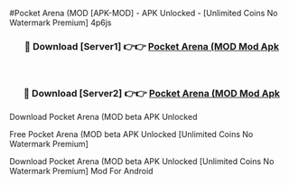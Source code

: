 #Pocket Arena (MOD [APK-MOD] - APK Unlocked - [Unlimited Coins No Watermark Premium] 4p6js



<div align="center">

<h3>🔴 Download [Server1] 👉👉 <a href="https://momento.my/?title=Pocket_Arena_(MOD">Pocket Arena (MOD Mod Apk</a></h3><br>

<h3>🔴 Download [Server2] 👉👉 <a href="https://momento.my/?title=Pocket_Arena_(MOD">Pocket Arena (MOD Mod Apk</a></h3>
</div>



Download Pocket Arena (MOD beta APK Unlocked

Free Pocket Arena (MOD beta APK Unlocked [Unlimited Coins No Watermark Premium]

Download Pocket Arena (MOD beta APK Unlocked [Unlimited Coins No Watermark Premium] Mod For Android
